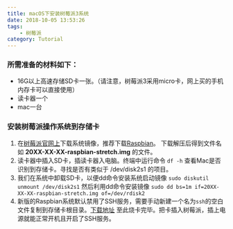 ```yaml
---
title: macOS下安装树莓派3系统
date: 2018-10-05 13:53:26
tags:
    - 树莓派
category: Tutorial
---
```


### 所需准备的材料如下：
- 16G以上高速存储SD卡一张。（请注意，树莓派3采用micro卡，网上买的手机内存卡可以直接使用）
- 读卡器一个
- mac一台
<!--more-->

### 安装树莓派操作系统到存储卡
1. 在[树莓派官网上](https://www.raspberrypi.org/downloads/)下载系统镜像，推荐下载[Raspbian](https://www.raspberrypi.org/downloads/raspbian/)。
下载解压后得到文件名如 **20XX-XX-XX-raspbian-stretch.img** 的文件。
2. 读卡器中插入SD卡，插读卡器入电脑。终端中运行命令 `df -h` 查看Mac是否识别到存储卡。寻找是否有类似于 /dev/disk2s1 的项目。
3. 我们在系统中卸载SD卡，以便dd命令安装系统启动镜像
`sudo diskutil unmount /dev/disk2s1`
然后利用dd命令安装镜像
`sudo dd bs=1m if=20XX-XX-XX-raspbian-stretch.img of=/dev/rdisk2`
4. 新版的Raspbian系统默认禁用了SSH服务，需要手动新建一个名为`ssh`的空白文件复制到存储卡根目录。[下载地址](https://github.com/rongtianjie/rongtianjie.github.io/releases/download/ssh/ssh)
至此烧卡完毕。把卡插入树莓派，插上电源就能正常开机且开启了SSH服务。